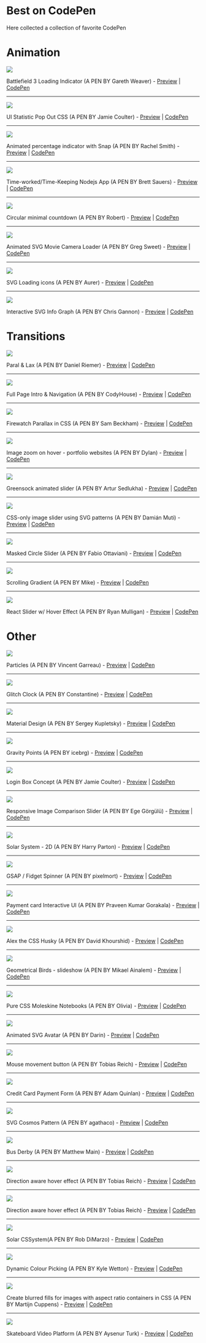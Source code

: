 # Best on CodePen
Here collected a collection of favorite CodePen

# Animation

![](https://i.pinimg.com/originals/f9/60/75/f96075e0ac443e971d3555ef16751307.gif)

Battlefield 3 Loading Indicator (A PEN BY Gareth Weaver) - [Preview](https://codepen.io/garethdweaver/full/zdElu/)  |  [CodePen](https://codepen.io/garethdweaver/pen/zdElu) 

---

![](https://lh3.googleusercontent.com/nWlK9-xpCyBuTGgMJ_hKt3OD0vlcYfdHXJ7WglmYhzKbIewBMuHKRZk4oK9pJn26p0Iwmhr0ZEsCh_RrtMzrSPtd0mcrKv8dVdYTytmDUOBmmHncCj5V0Qom9uGb0KlQ9GuP3zrG56aAVBdLPsXa8tNk4dd62IT7c0Tx6CmUH40_l0JFkeoxLo-QwtJCuLGkRuTUDvA7hhw0Muf2U-ZrURejqHJtxCebCdWgZKY93Dy_jOz7REROcgcWQE98_YtfVK-V2gmuAmTPs_besl65kTrjKgvBuJraTPUJAV4HqymVV3ELYcSkDi8RV2QPjkdgo-C-qvsN8Y0Yd0rqM8eNAN0zHakYutrXmGX7c_4GKL4HJV57pQl7wJd9AiY1L7Cw-C8u7IdqtHY7VH-4aAAMBog6ACvDrzqSQ1NgdDb7E9ugPYw39OnfthFfzlyeXaOwEQGPGh0XL9nH_GA7sdKduOKMrejiU8wl0YyG4SZbZkWLZu_sRcypwdtciE5ZzRzyNhR5v-8-sIrczw9tg1Jwc40meY-u8GyMaxfx9Jz54pXRl-SmA_GZoQUcJTFNUqDUR3vA4dsCfbkHK39-arXPFEg26DZ2Happy0UQoC2Hc4yfAyrGZQ=w760-h450-no)

UI Statistic Pop Out CSS (A PEN BY Jamie Coulter) - [Preview](https://codepen.io/jcoulterdesign/full/jExQGd/)  |  [CodePen](https://codepen.io/jcoulterdesign/pen/jExQGd)

---

![](https://lh3.googleusercontent.com/KfOmMRC8V0-C3NqOLkG7E04ldHbMnSckMeRpnB0ac5LC8jDSuslzpv88-xeMWtaaTyN9zRDxiZsMphSEKBaSEHd9XEWUx1_vkEONJ3LRBET_tBGLMe3pQ80dVZ9X6go7zdsa3YdVvWU8odE_Z1hXJiISyoetSHhoIg-bfn3Nrbi6XQZKtIG9N9QalZrF81jEWIUmRnEkIAUWACRXiqYDTUY6oTtIser31ZZVTZfnShZT-vp_p986sDVXLfd4KiubJsiWm1n7KeMulI0Cl5i4CjWhY6n4PP3Ryc3qx0x6DrAGwPMtvY-0ycrXtnrRM3CKZHP4-b4wAtbAfpdUCYevQT7dw9DcRhk2JS6O1XJsgwnyOEOuxrsOKYJATL3tvgf3F-MsMDKbb1PiXMgfWV2xEhHCBpnnZD8AVKHayfLnwhv2EFfOxucvIXzfGWarL9nqx_zbJtxOES3e1F8eQP6sIGjok1C52WsKKZcQmzl8kZ04NU1fw1kWHKLBO574xZ_lslNmJyQbN3czasV31ENU1xwkZ6CDB442Km_KReotNpzp4tbhbCI5-p7g702jW9bB51LvMe0Za-hPfX9z1FAuoX5qG7jecUTxgMm5qHHRdSpx3bzdhA=w760-h450-no)

Animated percentage indicator with Snap (A PEN BY Rachel Smith) - [Preview](https://codepen.io/rachsmith/full/BqpCd/)  |  [CodePen](https://codepen.io/rachsmith/pen/BqpCd)

---

![](https://lh3.googleusercontent.com/HFrLs9d7wAXrVkaqZRh0C1Hk-RZkdns4ruhy_Y_OQ-UEnXWIwFffwh0KUDBaEi4AgNtmSuaKXmMTx9DylDsRLJMIB6x0iDP83trUINKWUxbCF9GUU4hQxUj32o9RUfA2lIQXC2KLbAzQthpYJBXoBVChCZtygjr3qiCCzHWHD-Pl49KD-F9bIPufnz-4jB8mWSDkdqj8ZDghh_BQubrRZ8nwPKQdQQRp-oXDAki-feJBQKbuvM5UDLWKaqUiiRA3C0mV4yZGURAdgtwLzpQcyoBvH--KCj-V3o4buRbgG7JAsD-FuMKNXv9y2fe0KVDJ3vkGprXqV9Dtg0zn-hKE88EYte5ag9j3vBJ44n6H34NvTMIL3wLgWWVJliq9rcIugrDqjZhtLacdIwDpYiPls-ot-Yaiztw0CBMf7aICOcOa01y0oW6jZ09-IV-C6Ghr7ROD9eQS6KIz23OGNVDboe-2koCde-TmA-FxdmFm5umwfQcNQiLlg1BkJrtZRnKnkmntmGeYRk8I9_E_vbCLtGV46_VgS7zUadcnC-1RhsNbWNI13M5JV4fPHXjVs3UaQBXIYJDaW5X5LGYGUklv4CO2WIDnyCtEbaZc1gr2MBZuf73lNw=w760-h450-no)

Time-worked/Time-Keeping Nodejs App  (A PEN BY Brett Sauers) - [Preview](https://codepen.io/thedigitalhawk/full/IrkBu/)  |  [CodePen](https://codepen.io/thedigitalhawk/pen/IrkBu)

---

![](https://lh3.googleusercontent.com/irGFUQroEVYe_SL2koYzi0UQJQ8WGXER5e8_njW5GTS9e7g_MibMLLmkKe24-O73ZMvyqsn_1DmL2-r1sabrQQhRVG3mIOi580NcXODVO_2OtcpgLMRzH2BtkANSUFYI5Pt3_IBk0c5PXyF0tvb7onWrPaGKMyVCGG2d_9BQdtOup6V7i-AyWoSkScfjsVWqWi5SLaM2NU4hgN0pPD3TTZfi6ZoNlLfcaGSqrb1FMqizdyAViJXjBkGzTVPvVmskXzRrEIhMD7lva0jR-nUIM2D-WMjr85b_3OcGGOoaeHwWhzfVoHKXpQc5A4xmz1cSoKmdZrWSHyFw_mv2p6CPYNYRB-3nygt9g5xP6UE3_r3lPHJ3aBYLcVjX9Qh2tXleQExnmyEE2iyxBhkosM39WLDxc708bds_X8BO7glB_13Nd9DYyggBZZGPzCOoE4mPAwSK-_L2anA0HHxB9cjiKLUYS0WN4Uu9rPx96veq5JQWkSK3IHswtlTPMztdAJsbNWR4TZFd1w5RUgRg8eZKPEYuvplGirZO64DvDvhh21BB6xnmQfLnPqDlgws8CvgSXlLBx-ws0_sby9TOFCbD0KcUiCLYpS8oMDCh-OvyObqS150Fnw=w760-h450-no)

Circular minimal countdown (A PEN BY Robert) - [Preview](https://codepen.io/rendro/full/qazCG/)  |  [CodePen](https://codepen.io/rendro/pen/qazCG)

---

![](https://lh3.googleusercontent.com/6lNtrX4rsuN5dELPfbgOj9bJJFuz-3nnm_IbdgNGPAmvC4y8o5pMBsPOUEwLTB4RZtLIq2KWSKQ2QNmWpCWncvFaiKtjklY6mFCvLzPiyzBXPP7sABpqKJajwCfq-l5UHZ4jiG1XZ1KQtvNX9GqTML-2zdFw2V36OPdzG2NPjNmc0gHrh8KrluD6LRAGUhONhKUtIfDFujymeQal_knN2SZrSrqvFixYCjVXLRMvok1WAyaceX6tzzEffSfD4oOMWt4cbkKOYgNWVYlnYPSgTfxb523xP0QewmJ9EFwZrEdo6NJnhI_QqbN6AIDTKXw6Ky_CN1KoxpE8ujKFvwczKCnZGzFjEG8yuyCz2iVLwlM9M3JsHs0rF0QCdmOhpZb0uoRVWDea59jht3lqP976UbgjBbVa73nvHhAapZv8VhFqmZJk14XOGAuJAOH645sc4FkkCUYpcgdeoCMbvzhI9G01iAPr5l2MI-45FmyIXqf5Acp8VtrHaXusZ7Wc_1tSdNTYaBlbz6ompQN0KFNniT2FTKuGrMO_TiP5nQEeT_fCx-OjrsO7Z5w3TSEiayZDwMhFiO2uVJ7D_md_SlZVEPqrWSJFuTFtOVfbazvOq5iBSuTZAQ=w760-h450-no)

Animated SVG Movie Camera Loader (A PEN BY Greg Sweet) - [Preview](https://codepen.io/ControlledChaos/full/aNprdB/)  |  [CodePen](https://codepen.io/ControlledChaos/pen/aNprdB)

---

![](https://lh3.googleusercontent.com/ZT_NXaHaRD9DRj9OYUH1vuwZuK1GUb1c3d9stm9Gw2-Y1lDazbT-TJAlfc7adxELa_8wjQvX2_J-pHFpSsBHt7DmeO9OKHJPL9xeFlGPnTOtLQPc_x9wb21XglXRYO9ViOZzOV25Y5DtrDDhPIRTJCvlS7W5tzUG_s667S_1PhwSs_FvwRKcKFztViW9JBKcqWifNEfFYJ_JXNffrbYn-dXIC-P1SiHa0dOMIJEthRByWLW_-kZ25JGg7Lc-W_23Uyxb0pMBJEWf1JKBvZQjOXKhaaJLtw-AQkhnIT_F8h6b0wbxjVBDpSfSDReJcgUZKZg8OPY0Yo0IUhmg2qKo2ImUT01yDlduAWpMAIHk0KOQRWszBXoXCQ3sU0Ca_1WMtEvwuWAJzrM76Uke3_5V_m94LEQXLmPOWHiQL1eeQZR-UySNX73ZCQBTROqNKyoCtHFzN-6apSIyi_MlS1xuHb7qZBmDScL-JCJ9zW6OelptR1svBS2P3q9ff66Pc-NMXYlKFRuICpoUJ8XM5zrIWQZbJ46sDrT4iJLwuq296RUv7jIUr76piXpON6nsqcThtNJ6wEuSKshEFT_oTNcb_26YAdzV47h1XP-nQk1f6H9mFW4mHw=w760-h450-no)

SVG Loading icons (A PEN BY Aurer) - [Preview](https://codepen.io/aurer/full/jEGbA/)  |  [CodePen](https://codepen.io/aurer/pen/jEGbA)

---

![](https://lh3.googleusercontent.com/gSmFyH23t0fwKmIHeKS-Z-sEopghDpT2V0gUYHe0uH8F2vklTuzIFS3tVlABRCASQked3qRWtrdp5lAwXPV4MV2Mw0rK8oK-toRlzwkO8yIUg5NIf2nh-BocWvs7EbqBzDPE4SudQ0ItYnSGaJS5hWXF34rL_drsqScc9j77udD1zHeOANef-jptFw_9KDgVoHs5HZo3RyOIGXaxv9i_Q9Yq672-lUyohsLM8P6ej6eANbnbVvDHaLy3eoD0OSXeCqgkCn7rCzgdjn9Cj9lNEvHOFHRvnyL0X26M-DekoaI6rE-BMoKVzJzTM3mNKnFih7EZT8pU9J-OW7VK-dEP2DbtKTyHdv1QEbb7Lv14k4TNk562_R76M4y4rhSwqcAb6TKkt1J9DZIWTalSl24DCKYrBtRMSmksrtLSPcp2l0wdNSXM7SGefgzmEq3PEVud20_bexHxn7f97w3QdwJ_jHIxX16ZY-KOtp-KIul9hJ7m0zYcRqLyzwnfdPbSweVTo6BQCm6xGQZQORzTNV_Tda5tYo6qLGW53DTomAoFpuPI3BaoIR2SDnllcfWywYonXLTz0_FolEa11RznK8h_G95t4ez3LA_Yy5AbM-S2NiL5viLOng=w760-h450-no)

Interactive SVG Info Graph (A PEN BY Chris Gannon) - [Preview](https://codepen.io/chrisgannon/full/pbzEYr/)  |  [CodePen](https://codepen.io/chrisgannon/pen/pbzEYr)

# Transitions

![](https://lh3.googleusercontent.com/QaLnmfFjX6x56OFtEQ-4TsRTVFOr74G87gKPuA5yuGGDw9t-a47vJaUUzhp4wJB4yRqvJtLO49yQIr-3afCQOajkFSXEuKXEq9STQ7jamsYKzibXbi_zvRjzv8mZzjdQFkl0dp5lLu6ul_bBt1CyPd1zmh2hcG41ZGlmYUqPHHvq8CEvbqkZ7bJkFuSNOayMhnMdTy607fb-fFCTBwW0horagIhUb873AaXwMqBl6dvblMQMudj1sox9v7nZSEH7_7LiMe-XRJK4kurD_3mLiIxz-Aol3FIjNz4dhDP9kJys8MwrXZvHLOTC2k4oT0N2IaqyrpfObxG2LSwevnq61OQEh0rVq7ZrsdGjf3Q2j0SM5cQdhq8ghy6zNdm9bQhAWCTPUGOox8YXaYdu2lX23uISG9Ep_uLt3KWQ_ije7nxSrfbV1pulCdcvte0ndgYfMjeJtxjGOwe1Zxap4pDYSTpY8Py9r4xQPjxire3d-LiPBjk1t223hjV2U6-Qo7SX7Wdq668lJc_y9Bykjlz5UbFZvTtfEzcoP1GZSH7Os2ryaGXcvUMkFxucw7okp3XVcO9gSTqleSfuDz3S66eAcxFRB_owJRM2EiFlQoPMWvhSge-nYA=w760-h450-no)

Paral & Lax (A PEN BY Daniel Riemer) - [Preview](https://codepen.io/zitrusfrisch/full/bJwhk/)  |  [CodePen](https://codepen.io/zitrusfrisch/pen/bJwhk)

---

![](https://lh3.googleusercontent.com/FlYOaGLp5b3b8qdg1L5CNUA9DJRsfq2LnFk6HFM4vfSxWtUxAsxrIL_x3xjsfClqpUh8_yvj5kdHdMoYDqUBA4cChC9KherYnxX1uTPj2jmAetrYklqrb8PdlL-0gykIX7WA3HjPnz3EI1ykZwELcw5cY0yT8vSBS5ZOkHnbZm8WK-EqdMcq-O7VLQ8DGkCacxh3pxiWMugn76fEMlBDuJiCO7tmYG6m_NynHhmz8cMwDEk7fII20USA_cSmMARi7fl5H5e-_qQSLalR6JpL5Wv7DtBIYzAyOz9fAOsigATlxNTyMUX_F9eEltza_tdCU-UbxPEbBGmAqi5aBgQduBfuTGKex6GJLeHE3bSbzQ25XzxdxSzLH-6BESAxnyao4ic2QmZfuW6gONkIPQqLvVA8iGeAauXaRFs4gCaWFG82XRalyrLBofvDk9vgVP3Rq1IIgdZeXzSGZ3ub10GtgNmJ-Ln32NwivtTnHR6KM7M3iz5fqYqvojF7DSM3mjG_rgx-1dMV8LbyVoSLAPmUCEM2VaundXI38fKvQkvljezVDSEw0PKhRdxepZcSGo_cRqIMMjoPXpjW9jc1jrnSmkvOoTVq_tOlIizfHr__7qG4otpHSw=w760-h450-no)

Full Page Intro & Navigation (A PEN BY CodyHouse) - [Preview](https://codepen.io/codyhouse/full/jqomk/)  |  [CodePen](https://codepen.io/codyhouse/pen/jqomk)

---

![](https://lh3.googleusercontent.com/tQRuq73E5tA5MmtsCF6931-RVlS6Y95QUWxDVmj1zRorufJwxx3Ror1VHHwUXt_HuMnFsz5KW0ukZbT3N8bFR3-c4c9LDYNm5DZGwnsWgodoD3SCpwXMpdpE7ybCU9GEtrgnE30kAfnMo3z4HQkSeUsv5VVvrPtvI2Vwpm84VIL-DuK5Q2Il0lOgBbqjoqP23TbxgBxO9fy-rS1NpYE_EzL3I41wSuNUuGyfh6QUxI5FWoeEy2hK1KMP7rfXdHHvwI-PUlPyD_R-76BBSEM-93DiEeFcLP0AnWhyaCg0S7wCbv6M8sMj4ix06vMx_m2RXb07VHRTNcDt7ls8VhRUSXjmc1Fwj4HlgLypcNEHCJzwSSYK_lRatyzcRWZpTno5wgZaV2TDQdrIc9LNlWfcGNYBPSSEfYY_BIkHu3GWc0Ue9QvwZa4KQ39lKet9P_S-0YWp2U0pnTUphacE6SQckI4O9UrFIdR9JQxu6iGsbme4MAPFgDg5kKsb-iEGtsyDr8kOEXzWQqV3p2mmJpwgWsMsLD_1yOh7ZR-bnhkrPpCavpJQmVQkkkRqQ67CvwEfXDM-0oa3MPeN0e4YLB2I642lbaQ31NVgCLj29a4_yQseb_e4bg=w760-h450-no)

Firewatch Parallax in CSS (A PEN BY Sam Beckham) - [Preview](https://codepen.io/samdbeckham/full/OPXPNp/)  |  [CodePen](https://codepen.io/samdbeckham/pen/OPXPNp)

---

![](https://lh3.googleusercontent.com/Zq5GXbsaH0KCp334zVsYECSPTieiLwcXyOlEU8hOdkHMt0SdRISnx0thpAE5OsG3a4t6ark5KbVGo-6Bf9FNGJY0BozSI-Jw0qy8IZ2vjBXG1KSJJyphjsZdGIaAh5p8owMJDsexJv75isjfAyAQrUgRUNsZ0z3gl2jfiqbnrdSXz2MWKrZtzcTXMNTCLxc1GNrnEAbkLqOcBpPnuq0HjezNTTPBgTDlTtn63RwgbseuLVjk_7Fs2nZKrRrKhw6RWydV0BzjdsmPbApGVj7hQvx7Wcix_COulGoaOWZ4BhxkZh9j5VyyL-c0Al34K-FJTdV7UUkjwf9VsFwnU3nm6RlZTNJO358_CWTUOoeN6ijCc64Vo8FvkZgQ7aeSqacG55PCIbM4JIaGWk0eRHshUpBZ-dMs1J_HzHctXAMAmSpcOLqmWl90XEutsM3HPYZIqtHw8KVrxTS_pDMaLqK2wNSppRmpbELfKJIrsudKOhrfqV8nHiDb0fveHqVclTOrQhVEevVCXwg8RufcG9QRb1bPP-1z5v-Km_qIRgYJWYMseG8TsjRZksZJPXyDT6tmcXBgQ2CuH4uMtmUdY4Lq0oeGmkQ0rjzAWPM9B2IGohxvsu5cDQ=w760-h449-no)

Image zoom on hover - portfolio websites (A PEN BY Dylan) - [Preview](https://codepen.io/dwinnbrown/full/kXEEAa/)  |  [CodePen](https://codepen.io/dwinnbrown/pen/kXEEAa)

---

![](https://lh3.googleusercontent.com/_VgQlDMycRraF99BPfzg0a-yhviXWtwooGFpU-lKJd4ALIMIwHH4Y5UECZnCRsaZeyglp5g4WW_w1_Y6z2bYEIMnkODqqaMseARcNLQM67BLufcGAuTUVkxJ5K168_oH3-3B914cwNbcUu0hjS3Ou2M1mv48lAUoLnr6sGeu_Ur8OCrlJbv_GtXbbyN9bo0MlLDpth7lLMjoPDXVLHqMVzX9yIDPiYNgrzJDO6m21GqUI7gOt8yEc19sH0dVHV8Hkz6G6bW7YBZHuHuipmsTxC0e975K-U1V3iCzXkr0FMeG1zNp1LFeYT7-GFwOFxulEiQWT5AJbBeO8cNdIrxz1cr97hR8tmG6vB0kyvBIoS3m_OpwshCkwBG3ql3PJz64yLfNMMJtlPrS6aw0bO_4Hv359Qdi4xYDQL3VRTXREIjhpzcPEL8xV2fGhG7DUbZtBsfi5XLBDWeWme2qHdfzBaGm8AOhprYDr_APpkKcN2ufBlzaX8D6RcfjnvLivF4cJJqkLfvc1xhHu92bdYqI-4U02VzSnfxT3jnm5CRLyTb4luNh0uJ6ONAPMF0-ZvnLOcIxPLx8UsvCSMS9nqNVVUil2BwB9akBF3pRSg5B6BB4IQb1Bg=w760-h450-no)

Greensock animated slider (A PEN BY Artur Sedlukha) - [Preview](https://codepen.io/sedlukha/full/vZMpKv/)  |  [CodePen](https://codepen.io/sedlukha/pen/vZMpKv)

---

![](https://lh3.googleusercontent.com/M1ToegjRABbyTpqvctD7q7Szl2Sr_beofMGYz1CEWj74FeAz6l04NeEOJ2r1yE-BRs472Hg3sR6j0-FzA8hVcWYsZJM2MoBFQyhahvgCDRj1LH3UDBmI9NNDll8KYLET7COQaZXS5fGckfEKQbAXS_P28xY2Oe4WjE5lsZnl7VKvT1IOe52J7bHORZxx7e18EKK9E0q2uznlDtUtY0F1x79TMR8m2YMc2H7AalTByd2JcxXPrEFTvYxsrAV9kMEeYYHEUW6zVjHJVaeNKaArAWn-l7f_Kl90AnwUimGkJkND9t3eOVzWgFt321qhlcpJantGyGC6J468bLcXjaX0nT8wqG3HRdgUBXEfCtWujT9d83c1TJgyyYcXiKQ8PH0Q_FZWm9v4WoZ3w_9fE23LTsaVXxIrQdBt547TuJxwiNLaYqm3g41KlhhCtv_DaXGrubSd4AKECzK-HzD9i0w5ASykN4C1XhGngbG9-IpArReQLH1fQE-SNr_czsQlXyUkKPAjldQkDGBBBTnGVaySLhC4SBHyWtu48BmkVd3piL_xwnhkNtR9jI-hH3RO5zoZoHeMaphkMnvVLg8DGrKrXjEntCYxjonH=w760-h450-no)

CSS-only image slider using SVG patterns (A PEN BY Damián Muti) - [Preview](https://codepen.io/damianmuti/full/OgBWej/)  |  [CodePen](https://codepen.io/damianmuti/pen/OgBWej)

---

![](https://lh3.googleusercontent.com/jG8tltURp6Ne6J6X-suVXms7Fc5mte3tzmjCk-_AOPEYT87ulNUT4qSlcBkusXcWNn2Gj6rxrSM9CteoYjUle6vAHBRvUbmWbM0Yntyd0E3lauTdTbVCrjdLA8EO9GWcuWayNNUsIL-lcXPE4rcXBIg1N4VSJh-38-H98CC7F221t3-l8cegkpyfCz8MhcB435gbCTcQMnD_RowThvLlW6vK-ZjhFPfc3l9O4VYAH-WETqgVH4jCyglte9cCVlzfH5jd5LjgEoppb3loPsXJqq4A_ZE4qfvK2DyMM2vIFI8bkVfl_01X_KNLnjWmBlQHTGWp7o25wwJIDAD3DpdxIES3sVciNtEXFeCo50EiDDK1_nfCH8yjnPVUTIMxQnH0bDIMZkuhKVzS8nVAV6E0D7l1oWr6WGmjpV08CtvQsz1mXYuQWMTO8_BcXE5egyJ7BROlld-h9rL3wJpI1QbKQqetMtQ8pzeivsB51vSVlx_qIZcJ1fJdmGKAECiF3Njt7an1E4C8aXgRb4xkEFIQeZpQGksPVhAOSbY1JU7sQ1gTTJria3v5lTwclbHYsLCg6RvaNZn3Le7Z0H4P5I-k2CWJn_YYcqYs=w760-h450-no)

Masked Circle Slider (A PEN BY Fabio Ottaviani) - [Preview](https://codepen.io/supah/full/BJYorJ/)  |  [CodePen](https://codepen.io/supah/pen/BJYorJ)

---

![](https://lh3.googleusercontent.com/ih6iQJrFHEPlVEca89jSCYqB_dIg2vY5AnfmVA36bLnA_3WsgfyXf4FborYRxB26LF6DJP-jKgtoUYnpIDNc7Io7uNBjcPQ1AlCk3RWrAbhGeN4YwRuzwjo7nWqSoVjxnDRYo8jbO1YTXbTxZFsuQCHzx8SMr8CFpya7SDi5Ow4o6fB2Lgo_85tZRSn9vN7psSAizCmPW5_ie2bEdmROrExhS7pWASps9YPSykJyozyRdOlkGugM3FnQ0-Fvr8C5L6eTs5jrU7u37EbJUcaGihx0bHdHcMgQcNBqUNMtO8PfLE3WVSjbJGidid_NefAZDwbg0-vXIyFKLG8hc-Hdcjox6grVMm6igVgfToye3YSE1ZMD0uaSZjieMmGXI4bLIfwYNJ-cCK32tKH94vQKY-lKnRnmdGGrC_k-I-VnEvHi4XCmR9Zt-l9x82CeXyp0T-S2GFlHK2xk5PIPoCLVdjIabDTHVfhPOKwPv2CWcVH6M6Q1gx2Y1uFxbrIn30i7OS0a_xSDPxFMDp2Nvj7XFPLmd4ySlHddiAx_EyOPW3tuKZKs-CvnARsmxyeFGJgP1_mGXKp0IyWuiZyLKkxYKvwDA0kGTM_8=w760-h450-no)

Scrolling Gradient (A PEN BY Mike) - [Preview](https://codepen.io/MadeByMike/full/eKPZZz/)  |  [CodePen](https://codepen.io/anon/pen/EpQPoP)

---

![](https://codropspz-tympanus.netdna-ssl.com/codrops/wp-content/uploads/2019/08/ReactSlider_featured.jpg)

React Slider w/ Hover Effect (A PEN BY Ryan Mulligan) - [Preview](https://codepen.io/hexagoncircle/full/jgGxKR)  |  [CodePen](https://codepen.io/hexagoncircle/pen/jgGxKR)

# Other

![](https://lh3.googleusercontent.com/eDpuPASSyWLgKEs3hQbQ7DtoYN7BbOP2Ge0SpDbDHvLEV3daBfzpM9Ly0IlFHNgMTemVSkEdMePsk7Tyyhr-WB-FpOIRXQ58LU3Axr1Zya2HeR-zooh0jB0bBfa-sZkArgO0k0it-Ab2PeGHeLL9Ix1bfPc2eXoXylsJahE3aaiIGv5fJJQRm2uos-qjlUoDxMiCM7KNiUJxFg1sQKWf_Bh-tcbAKoUHqHFSc0mdyUOD1vipM7uPL3Tfxshdnmqnfxb8WfizInqnWy5TTv7sC0vNuOWaJUDp4EqBq44mTP5ejWAE7540sV5zxOjtyXmwHvLoJWDIlj0aQmg9xj8SCh1lmkDOVUjknCwFsDC5HJs-V2gC9jblgB2frHcqUEEYmr_5_ZJcfvieTPgB52Lgke2tUOIxVp6UogD2N4JR7GHsGVMbFRw9aYUeOD5LGZGQEXgOR2bikRmonFzdEvd37T9wjshWUIPMsWbxu0Wr51OETrcPnmTeYsw5iCbZkDQ68um1TAmqeD091W-vsNp9D2Ubb33oGr90YzneIXYIFb7GnNvxGPCAWwerENNSsUHUceLeo29H1HVMLPhCU_XRoShWwK0ZDY_PL4ettu2M5EvrEmrRMQ=w760-h450-no)

Particles (A PEN BY Vincent Garreau) - [Preview](https://codepen.io/VincentGarreau/full/pnlso/)  |  [CodePen](https://codepen.io/VincentGarreau/pen/pnlso) 

---

![](https://lh3.googleusercontent.com/c-suYx2ey9KDMzelgiS6fu6w8MtbZsGaKmeUWQdZgsl_qQXfyIcZNfh2pqM-S62s219hw_72eIuENtkMpUKUhpCy_AEKrW32Fw6_l3jFESgWK-jEl6jVjrghQpp1byBVFtF9CDpESI4YAJzLjd32CROVmCRmpbU5PKSsDqAY-My7Y84Yx_BcGobfzN518iIH2fldQWolDmW5SDhaT23jEAlck_HnN1KhvMBxLnkqpfY-81im86Ya7Ne0-RK73l_EwOliiAuXdMGj35SvevJwg1p9c7eorc_sD47MDk7YfO2Odx17RJ1_6OhpMogIP8ofXr5m6X406CM9KvC9lC5QxrOl6jZC8aeGzXJK99bsEqVvaKU7XwD2d3IFGkxvubvRwaMzFrfaflsfHfvZrq2O1Kr17CGhPZce3jV7nJvopLs0ii1_N5Je4Sdny-gu3Ie5owBX6xZNRXLziD2lhTaJb0Lekipfhwwo0jjwN-EMLeOeff9pSGMVyB4UN9_o89zGyeaNXrWg9by7QqfqKlohwfTCerjueeuRD0y8Ct64smbornJHUNsCHgQzTXAG4h7bG6GYyQuHXxvms9Vv8SIVxNenjIHgwIk0XygTH7aDf0MkdAbODw=w760-h450-no)

Glitch Clock (A PEN BY Constantine) - [Preview](https://codepen.io/dats-wassup/full/FsGtu/)  |  [CodePen](https://codepen.io/dats-wassup/pen/FsGtu) 

---

![](https://lh3.googleusercontent.com/cGrliS-Hw6VtDTIgOBRFcbcmPK3_Ta4amvu-IeHnlOkx-C9-Oj13nzPD2D1xuCM_ioUrIpffFQiEfB9Q0sf6nADxMMRgjRCxAcmm162An8w6CKdX4-psy8e9Ds2JZsFhz5IKpoEz56y5v3SA9AnDsj9FRuszxblUHLfBRU8eL8hdsWta5uTTYs6mTd01qieX3CUqQsJ3OyW5xL6XtV8_ZYxP6Qf_7-8Ht227Vu8LeZVRYJ53hZqyT298MzIx6sPPOzLkFrl1N3CGdSWz2he4BH25qbChRfB13U6rjSgelOQGgLDguV7t9YWce1-U4-cb4FZHBDxlVQgK7xKwngvsmbJD_sBwCiAEJOUSMRfUYCRp7H6SyrzjBfdSaZCNbgg9FUMxDMi2_KIIMv0OV6-cNNXUlWxO0G5HPPWLR139kDXYlbeq6ii5IxkzRnDsDjL818Y80_rT3XhgU_4GrajWcLzW3p2Au7zc9o-49mpmabwC_4bJO59FYuYSvqQq7R5_ICriCM7SlM43-OV68AJh1iu2sCexm0hrar4Sbj4vAfiNUd-F6i4xLQBKFjtSDmepeeA1kaGFidmQxXDa-hITvsDZpUajY0OHAmCU8lQGfq4CGHpZ9g=w760-h450-no)

Material Design (A PEN BY Sergey Kupletsky) - [Preview](https://codepen.io/zavoloklom/full/wtApI/)  |  [CodePen](https://codepen.io/zavoloklom/pen/wtApI) 

---

![](https://lh3.googleusercontent.com/r4rPE2Srygqe0Bd1cH3XgoObyZ5ZDZSiVeUbDMJIPrvBiwNK2GICv5QpvupWGCNx_oopWhI4CkycCM81YPmFZyMZf5Ht_4TE-GQzaHA5rvDA7NgNLT_vgUfsbHHxMDnWNJu8842-O_FBin_1BufWYYTeKwfx2W7rOg19BQrISgLGuyAd8lYywikxzFkgpQRnq0Fxxw7TD7WO2a7-gBSvxhF5rO3f7HFJ6jYjDGUVgoGMOsI3Qn2qjz0muGjAMxQ51xV0Jl9QZOlVrBTCCscmIpL3efa03MXfAv4PUxo1bU0vsHRC9nW5V378lZ85kOYK1C30EmTb7Uk-B5K3N1yflLrK2VXVpT-eBzVMwSvCe2BZZoVQamGwXrut1zdaDjvF_AxzLQWAw4Vj6urD0WjVgZbDBah_9r9eWd1jzScA6qZoYuGSPLjrKW95nEIigc6X2D4ow6kmt-sD2aLw2LTULW3K5BCrdzU64KC-V-m4MvQauIPT4oajAF-2M_1TL_qbqa0rQFjWSpecJCcn4xsvFszlNAMHt6YsuCe4XIBnYLdDMg5w-m_VWXMAbUfsrA74n0fiOPF_n6dsjmnjxsIWwSJxlsYJ3t0xRS36MLicu8Nb52od-A=w760-h450-no)

Gravity Points (A PEN BY icebrg) - [Preview](https://codepen.io/icebrg/full/qEyKYQ/)  |  [CodePen](https://codepen.io/icebrg/pen/qEyKYQ)

---

![](https://lh3.googleusercontent.com/qiZCzsK0G8hXsch-J2N7FUAjY3bXhpSejuS91VkGEp8CUaFkqQvXmE1LlXN0NVlv30K-K9rUNfIBWxyDVsjQHro4b8ow2JiZSTJDfG9tCGj44d-eQqxe0im8oSkqLkKFO050kH1jLe_Jcv1YZzfQimixNEM3DiHoXpVmeBSavnfZm0AKPhSLI10Kpc6mWOBFRc4V60A1iIWG90GvN2Zg2wsZppE_ENuQTeP5t4iT5ohRiH3QVeu2kx46X3-48V1PjuPTNbGT_5OO3h82v0A7FPsEimWG0ZNT7PU3fPWBmaeVv64IHAVB6_MzTT9TarF6_adgQhzqfqtUoBYCmFGYT2exvHStatksQFJ6ILK7PyacvaHxzVyD3y_RqhKakZPPRBRhICVD8t9N2qfT9CnH5B8zuFe9Gl8NhtjVvR6-njSp9kbqZ_FkG42VXZOJ5B5Vd8wbxERDGD8sQeyFN3O24AJt_VgbfazngBGYG2x-NBDWFoHMo6vkQNo0yHEzPjC8FV8Si9ToP0BrD-xjHdtjAPXWoDcfakUoRjVGZOgWiqn4lsas15QY_WvrhSPM8ojwLh8fAhQRRAjDSsfiu-j9EVd8s2wwKl2P1G225ZsJivxgTgwQUw=w760-h450-no)

Login Box Concept (A PEN BY Jamie Coulter) - [Preview](https://codepen.io/jcoulterdesign/full/azepmX/)  |  [CodePen](https://codepen.io/jcoulterdesign/pen/azepmX) 

---

![](https://lh3.googleusercontent.com/xTIf0B8Hlu6ZVrYeLL_VO8NJ5OLKFBrNw7dve0JKxKohMTPqLnaWrNajDf0wGVYm22sxY3KyIPfPx6ic0l5LjcHy2Pyu52bd_H7xxVjv8EpZYjeHDTZc4qlAW-SmFcHZB_R3aVVDEXiTMLPdp7REHSTAEmh8G45qN3WaSBMp60vS9cmmUDKuyqig2b9e0z5KtyC2vPvJ4ESGa1-8C6DjpQCOkUBhSBKha8d3F4PwNCIKmGfSOmwYVRkB2BMumrWF_eSyjew1swfw3AL_DGFIBrCdBcvlEP3oRjfGCe1yTXi1mi94P9p7aizu8TscAp0QpG188I31EaQFIrGacYIiUP0stOwh01aZjhzbNz2nTiZSx_Lbm62rJ3KvFSKdaJHgEpeUvj6bYD0AviXsnN38vQHuRcdN1mW4DPa_1TTJBSPy0xEI89W6x0suCluJOJJ800HB7KuKwwFJ8Rsn9xKlJeVfc4fUaACejKNUbOOZ439p-3dmCrcjuxv3KxNbWZ_R9XiHnuqaTe0GZFk51hsNiyRPRdFY0We_Kb5usamM0SoGmfaUwUhGOoHXsPT-cD50RLtjIuErMKmW6PzQNbm2-QRplr9KbYDdu0CTXBhslBHCjgqz0g=w760-h450-no)

Responsive Image Comparison Slider (A PEN BY Ege Görgülü) - [Preview](https://codepen.io/bamf/full/jEpxOX/)  |  [CodePen](https://codepen.io/bamf/pen/jEpxOX)

---

![](https://lh3.googleusercontent.com/ViCJdnA_zzKLGJizvLbDEJQt8ulTkj-kzQ1OF68ok_Qb_mLIj_jpUBcSVr_j5-3ctMz4Fplq7DGvGd4_sY2PXvnZ3JOhE5t2yadDq7GY8ZdiV0-zwoG361JmEI06YaioArffot3AsssU-43tGePu8S5_X0-VNny69uFqjJkwHU05MCOc3MtYBFA88TqodbtATTvUhkNq7o3RRw26REenxIriVkg1a2mwLlKUoRY0Dxs-5RECpLBMDxuPMTEiqIya7dJ5wcm1DDvJLH3_VeiU4X1cUsFao2y1nHOmVJDmUZrZAyM3HdzoyU_IuQeppKy-oRLgI9Q8uOXOvRjuN8DNS8KMuVjjcCF9y_yUABRjppov2gj8o6ALx5Odfsw8wZVHm0F1-ApDnwxOjGumQ8rTz0-soKqqfjm7rrpN1EpRvvXAe8sZighAW1exchRQ_Ekg1rP9jigxK-zWJDpzc9t_KFvKRj46RBMpWb2Ty15KB-zNd3vy9kWVJHEOUbodovv_s7Sd_vwdJTo2BW3jQO3gZ0I-doC305WfzUnil6_s3JpN6LggxjJrqVQGOASYirhLH7e1bY28ZZGoCZFS5waBXrPt8SkBoSvrySviHZp3hRl8z5ukTg=w760-h450-no)

Solar System - 2D (A PEN BY Harry Parton) - [Preview](https://codepen.io/hparton/full/pbORxp/)  |  [CodePen](https://codepen.io/hparton/pen/pbORxp) 

---

![](https://lh3.googleusercontent.com/Du4zjbuq4nFHr7ZMeyZ5Ow1U-VLmi1vPT5RJXufXkHAWzTXOXcx2jaucWT3W4KkklpVCRr8CHYVoLAq5gVVYy2JiGaqUmgeWn2pEkCkQevJCBBt2E_jQ2j4Xp796Q2jLJvVERwqxCnyJd-iyS9RuI5fMu4PR9cPfNGAH8pIar0mhES-WJAFBSfv2U-34tMzB_rDX0K1oUrJ_rboOisNvfJPMKFVvSVEM_8Rik9kLe7wPH6Pik5ct_pWvNmosjZjoys0bQ3r4bMA-cwGfwESX_dddrvQzwS__4OuiZsdbUIMSCZBsudOjcNzBilyc5Yu_PogNRNM4X7V5gi_FGYctqTIuTTWAZCLplsUqMddkAij_m77xjYWT0RX3XK74LSW4Pa62PTsSFdegBet2fehqM7TqSAX-XT7HGj1ctnSAh656uxRzlmCwYFadtiz2d91sH-aDzSSxSxcRNAYhCvLvC5RU04lrq0K56ey5xRZQ4XmRUTVYHMrmbzBz3IELMT_SQr3l8x_WYKWOWXHsLmUiJz8BevKkfOfnST3fTkCYpwoex7qNhzAkDP3nMOZ87StqUZ4KHYH6ZofozicihRhtm-AVP0_mytAY-H73mJwF-i9znKpFdg=w760-h450-no)

GSAP / Fidget Spinner (A PEN BY pixelmort) - [Preview](https://codepen.io/guyom/full/rmXyvR/)  |  [CodePen](https://codepen.io/guyom/pen/rmXyvR) 

---

![](https://lh3.googleusercontent.com/cgvNhLJK6khaFsUHBFsCvf0oZWeKwC3NwpP-LqArK36NVrkhmAHeTOWGxukyQvbVRP_jW9M_NotSopuH9edLrEKuOQv3eJN0tLY1bucSmakf1N4x-9pHfBLjQAiysnBBuqbbCuJkoLd8-lLLFcljsOL8xOwTcJRMIe7FA9aQ98quL7lOiGVuhBBtHDYGKE1FZ735Z7F_fXi1rjSccOIsE1zuDOXg1_3WNqINUz7xmTlFLT1w0rqE3zizx52_IPmIUJSZcd7MnIVTTAAPwLn-TuGXEzUc9Da6CfqC6DGMJKEvjYBSVCm9hgNSDffL62O8CJpqQhcf9PxF7EljoNGu_OnXAJRCF-_FcameYLVDxJWVjbTzGvZMMzCw6WY4jJFunyGPdb3A8HJsV-iMPuxzS-UKu2UmIQGMC2-vCv0830Ip3xyQymM908fMIHkvMxe0LA5PCzP-69pHl_Hu3x8KKkZuG4ZTidw2eJbKML2IMqtR0QBFkrRtU95DJfbWzbKwPARcsD40K1o7G5VhuqgMV8m8K6JD3x2sCut-tFe5tuqnoVadcjLYWknBSvdLX48UCLJUUd2pfmMIpHZOpIE5tUhHxva-ddQvn_th20bNKQP2VgYaXw=w760-h450-no)

Payment card Interactive UI (A PEN BY Praveen Kumar Gorakala) - [Preview](https://codepen.io/onlyveen/full/zzapvN/)  |  [CodePen](https://codepen.io/onlyveen/pen/zzapvN) 

---

![](https://lh3.googleusercontent.com/23lXbCXUX4UEoqH-e86boBWRSfRQvXN5Npek7Cjrg1pw8ssSw2c8GITSVlYsCGaqSBNc9pX3ci9c4xReKbP9EJqwuIYBErHj5GknH4kxRWE8wB66RyFUj0vfuM6Mft3xqEuyEgBygP96FmuXDYH0T2vBFYZrAg9z1oCxJvuNqOm0E1NmDvaSg2J1zpaU939xfKXYWZQ-eLExFGUqmuGN0gL5mmQrUitEf4JMi1Q_eVxF17ZooPtsklZjUoL6fUkZhjyJpPPrhZKjKO44SybaQ8Hvb4Byt2REbRvPsOAmxJnLQgHfL45pWz0TxeiSuU7WFV9TsOQ0QHI12zARQ5wuFG61k0v8VgEQcoMUGX6v-gVWIHmCtNB3feDNEYHM2n08UBg0Q9l-fGOCK_AxNiK3MyJ9jllH80saXCSOjB_BAs2uKb-dW5pI5URk-w8XlCSvXQ55ipE4SyGUBv2dcz4lY9NrAjc-uEV1fCE14wxQ0KeeFbSq6tf8AfMYEKqdAl_iJacy9m1RNv3plQTnO6Ujv0Bl6r1sm0-wWuEdQxWBdpUpM7ZmCTDdXEsqyWSLf0AwWwzW2rFhcaWU-Ayts6f0HY1jS4Ky0UVdFajIDevu_Fszvg5Stg=w760-h450-no)

Alex the CSS Husky (A PEN BY David Khourshid) - [Preview](https://codepen.io/davidkpiano/full/wMqXea/)  |  [CodePen](https://codepen.io/davidkpiano/pen/wMqXea) 

---

![](https://lh3.googleusercontent.com/KIQ5ULPBYjU3hRwDQWAmB3_d_fwu0mX2tHGAuA7qs2-_LNCFWDaHEgkE8xWlm7sLbiQioujNSE3Ksiw89qIflv0SI4hqFzA9qExf8quL4CIuFKaQ64KKJtZ9u_oVzmLVbgRxnS3QUvAGMnXe-aJ4w0Ion2xxZPFSO0DJKS0peen_gpvwkmVDPxh1hsTlWUylKcIn5AEpk7pvhtwOmVjJ5vO9eJW7O725gXiKUFrBurEG8oNiaMRNyt4Z5egWYJAUjqqST6d2155uJjluEKUhN9DjR6u-zsXR3itTIuCGITCVoieA08MIwFdyiLYKFtEfELPNJaYzFFTaELI_Cz4KVlNVi-sIVfThSTpi66MMA3vC4XXcwVtovawoKxl94y9uqorCQMd6PP64hqFhdeT0Pl554dsKKGPzRgkd0VKe1EpTrq2UCAj_swhrK1wWQ0oU2okKS7hlghWzejevH61Zc7T9C_l-cHkCbpJfGJTEPmjgTKB-ks4gJFOaCxxhI_ti-ljaZEG99ORQHNO1ce2a6s_paFdc9Dca437Ph2DWPz82dyXzLV0pa24uc0t6EX5_Dju2gGNf0s0aZdoftuybEViSuMlcznGH=w760-h450-no)

Geometrical Birds - slideshow (A PEN BY Mikael Ainalem) - [Preview](https://codepen.io/ainalem/full/rGvaaO/)  |  [CodePen](https://codepen.io/ainalem/pen/rGvaaO)

---

![](https://lh3.googleusercontent.com/UpCCfe2blgrWHjjDnxLhagQLapLPpBR3ir8PoOxU7ASieoYVkSxL6nRsqwKUC5DJd0l0QXUm40HkgYDPSTq9kAMPtjAuhFmLwvjlaiTzUlthEvLkOjAZna-IZZ6ke5n58AxU-KeboP2T281j046s7mTai30cQ7h6Ggoh-YMWnV6yqEmCoTTVQMnbBDYtUexe2UDjUe9FqtkI4Ex9tGXRZObQUb98Ptg6-MmgLWwPuf--58AMhB2A9UtDUh6z-AUplNnd7EoVoJoiNFka64m8ADm_98DNb_c6u0c2q8tC6X-8YRWtZaShQ9KhO64AFBLP2MOofXo537xBcwT1RbwcztZKtiqBx0TbI_a0g3kYQXTB4l5nC5RYbmEzwZGpTn13HrdjECr9ohe1cNEh3v20zH-FFvrw8W7gdKyRH6Hg7g7Hq6ibilWV5A_Bryw5UHh3JYFZQVhe8bmMnU3aGRdUhbsBVvdBqnzg0vWb7o5S8apY6hJAtC0bdqkOvdR7UZOy7BmmSg8j4KL9xVzhHutIqD4l5sMw6qxgFH4dYR5hKt3KsQxxajlV1zOFVNGF4c2U6bo081Fyav1ROqlnYhCpGqfXLTJK2DfO=w760-h450-no)

Pure CSS Moleskine Notebooks (A PEN BY Olivia) - [Preview](https://codepen.io/oliviale/full/bLYQQE/)  |  [CodePen](https://codepen.io/oliviale/pen/bLYQQE)

---

![](https://lh3.googleusercontent.com/Bf6alOUynlI-PTPQqkwlOaaZGvy969jj6sojEVV9K-XuW3WNES29bYhnSoIfY9hwvTx6FtGInnhYz69rO9ipCoHul0bVV9IAcoyRaPl9RCA6AoFhBfGXIFkS5Lt-DJMsigfild7WEE0h59qZ4stOa_ITWAXaKYQw2womc94eIo0AkhMoTDGGhsNwjk7n9aOmvUGdiyKG2OKploBaykRxzgSw0DUHLo0ud4MIpTVPrXuhARv0uwiU3zCBT9h8orL8NGA_v7L3OeprbHmt1L87yUHmKOanHAsw5a9l47PJD3AEOcv0JEd4uecHXi1hgAEmh1Fo4URwT3x4P_JNw7NzLhWcO2TsY2pL7DsCGoN54DlGfJa8OSI2kxiZbXximzVEq4v3WwCLmK05r4dXdvyo15lWDOFcQ5V0FmcaQTPsxICk9IwGVaZt5rwp4yl6ZKjF-vqMvGAzPfmRjWnIclukgCG0GL7MuxVejo_rz_5IH51oac-sG2fYdDbMaD4X1qw1Qna07sK4wqjayS8MWuajX2R-Vj8akqoUssvuyGtIpXLeHRkf38QilrSy3VAGVwNBPQvnmyX5lBHQTG0IXRBIz055DMdv6A8h=w760-h450-no)

Animated SVG Avatar (A PEN BY Darin) - [Preview](https://codepen.io/dsenneff/full/QajVxO/)  |  [CodePen](https://codepen.io/dsenneff/pen/QajVxO)

---

![](https://lh3.googleusercontent.com/xrVemY7o1MVeu5WyeYBBfOQ1wZMYHLsQYbJ1QmeN9Zaz3TuZ47OBFf10vXzBjWL43YK5tmm9hHYUj7N8OeGkqzCX8IW8qM_K4iQRcGKxd1azCxUjxpKl8qnqllBZOmO-3KBT9fJj4D0GTXb0gdMHC-fe2GJ4T8W_QryjxvyyomPDBugo_1fWTXs37Z7wh_lqQoU-96gg5jFkGWa73xXFcuxWKwhqoTA2NA76JkpS42UbgdOs-ExKMbbDyFLy2LhDv0nP5diErft66Nk5WzYnKmSuSiwCZVyp7ldzK5TSyB4RZNvJyp0vY15Ce9kkyG3NJ-z3jdDv0-8K4Wwj0ZDusZ4RJENjmnQTCnVHVMIJJHsAw5rsZ631HxhcnuwZaWSRYt12sd3e76bZJHyvlK3Y4hIiB887Q_enV11AganVzplqjfbxpF4kBpPhkWfi5GXnVO61EoSaZ0mRbI4IF9SA4_XiJ7Mxkn2IMc7ZA2SvBfRv3pPbp9ZhbrMYynBlgi2JvjG8pKR5jfXM5h_rYVwoKgwRqfpn3kyqmT5BA4TGySczk3YjY19oMZBvqRY6Jtn-SkTeHDqHSl18XoIeyaUF-Mg7EDcN1kW0J5GKrbyOsh-6-4-zsRbIZAIA=w696-h316-no)

Mouse movement button (A PEN BY Tobias Reich) - [Preview](https://codepen.io/electerious/full/MQrRxX/)  |  [CodePen](https://codepen.io/electerious/pen/MQrRxX)

---

![](https://lh3.googleusercontent.com/7exMyliHUD2tOvqQg4E7ofb8yNdP4FLSyMaWbLwhkFOMrzTe2N2u2ETcPtY23niBg0RmNA0da8kYeXhxA3QOo0Oi6ccG3QmWLveEvv1ZK_x7yd7ZlSRobmHLDbIZ8IRl-Lq6oFViJYmdx_tREsCb0T4JCyVuheRXO1-fvDSvXOUbuaA5JU01lI__SgEn_wBy8crf1972EPY_6NjlFDRkywyYWetqHZJrJhfI3mJ5CB8dNv8H8SxaxGKXUFgWu6QFgluRN9j8PO1ElBr0_Y0w8Twpr2lxWpKFYyLamFQx4B8a4xms-WQlkblSPQ0v__I_VUpMtzAeJUsBYqFWnKyFhwgTeBd2IlEMb-kS9pau9z2teLkyFI5xZYdDMIuR9lQUWs9vM9aBXwe-Lc-MCoGOEAkQlojVxDCHZhHBZgrGnmT-luadPeLdAOwc45KMo_7G2gT7CuVs3kQCFMxSAQcyyL-5Fd7ioEF6bRxQPAcj0urnSKtrQJzs6GmEpOfx1zxfAwzRn9RE3kIcfQ06QLgfIbkRIaHglBOU_RJBBXvWZJYMij8ddDddzfWQhR905QjP7pTbrSUCmX21JERBhlgQdlaAXum3xDkvouY-EkGHHkWkaGsFFMNAPKTC=w760-h450-no)

Credit Card Payment Form (A PEN BY Adam Quinlan) - [Preview](https://codepen.io/quinlo/full/YONMEa)  |  [CodePen](https://codepen.io/quinlo/pen/YONMEa)

---

![](https://lh3.googleusercontent.com/kqybU0uYAAIdt8RtSDd-cpHmY6hD9VHTaYfd-ImsNE91bXoKeuaRCSPv8oCQ7QzwxeRweQAgtZYFbA0kak8j0Sm4P5k0pe19hObZdQOpuWHyc4z4yQAi3_tUkFWvKiL7lWAgxVzqPqWkVd-QGsYOSchMk8xLHZYnr1rIH9ydA7u5zu2bEwpcy4mXwX5kYAl1HZnUYF5LgGfeg_5Q5CoRcAdLlAlN3CwYUT6l5iKFQQ1KqS_n-TVv6XQWWLKxfc4hRVjbShxYcDUKLIkJd4Kk1UnfD1XyB8jtnZeoi2jc0A9XWPmcN2c3YhYmXZBa2YgbeEQCohxCmlFGpoqJ-DYXS7bVgMjC_b1mPI5L-OHvv1I-mgqt580ztaiCapwE0pp9nZ9ihI7I7a6K6288edZSZ82Iwr3SwCieiUrqHnQD7WG3yefS6f5bHvNdpKtaLXeR1G6u9DupWpiKjc_ceWuL1Ol8p6UHfyt8mjtZkvXu5Nv6_yQEBJF5WzM0qNZ5jeergG5oRU5cCS-sI7vNspiT9IualfqFnt6B7azPahYm7vspuIrcLjGZweCiBMFOq_XRSBJj51305Ec-MXrd_9pa_Q-48-HHx8SZsFoBrQpblCCHVSYxiCfkMJRZWZ5aRJVahCT4gMaeiuOcR4JfRA=w760-h450-no)

SVG Cosmos Pattern (A PEN BY agathaco) - [Preview](https://codepen.io/agathaco/full/rqMORZ/)  |  [CodePen](https://codepen.io/agathaco/pen/rqMORZ)

---

![](https://lh3.googleusercontent.com/ZtV7drpHLBBZx5_MXUnlKcFOIj3ZFA_baCaKBlBzu6IYMPVLLC6sH1j_L_FFfqT74qepcp6tUqU1s4JQUQcImXgjJ10ChYAzKo_9yCJzGJmIvGXe9tBSl4a1cIDCgdMcx8aHsnDi9T8RsxfGgnOtHGUb69wLzy6KwhMR3s3Xyh6uhD4tUOq50DuJ10HMnY84srmkJRww-LK1jkjNTh9paQeXAZ7WYtL19xZNgmdArGmthbSwWVJTFQtMq0WAjznWLdzoVvF9m_Dpz6wu3RQTyDGIaMciUblZ_AlXsxXx940vUUkGKHiBH6rouZN-h9es-wL2SWJScBJ6XQUDn9l2tRU7EywfnzzD9ieNz0R_k1bPUlvk_8lVWt7lr1S-F0FU6kx0ODyO5YCx-Bi_n5kPBYIougJ1PwGGZuZmUExpVOnwiW9SKDa7YHBFmx2Y5XS1PBgIc4ogiK-QopXAX-4vDSpnSYMFO2fq6TS2cuYrL7gM3RqRR3oP1bYZvPE9SOl9Acz4mKPig9BIH0Ay5mpSQP71BG5bs6PKy_CqOnqocqk60sDmewK9xD658YR9ILet5OR32He-nGPBvYQ0a7dZIcS_DpdYfEb_Tp2Nx5nXC8Mw2SCMMy8IRt9HTdWKhs8xqdto_G8N4v-oLx6K3qxhre8t6UeYRuLq8RDDJw=w760-h450-no)

Bus Derby (A PEN BY Matthew Main) - [Preview](https://codepen.io/matthewmain/full/YJwoVy/)  |  [CodePen](https://codepen.io/matthewmain/pen/YJwoVy)

---

![](http://immage.biz/images/2019/05/15/SQlp.jpg)

Direction aware hover effect (A PEN BY Tobias Reich) - [Preview](https://codepen.io/electerious/full/xeJPbB)  |  [CodePen](https://codepen.io/anon/pen/vwgpvx)

---

![](http://immage.biz/images/2019/05/15/SQlp.jpg)

Direction aware hover effect (A PEN BY Tobias Reich) - [Preview](https://codepen.io/electerious/full/xeJPbB)  |  [CodePen](https://codepen.io/anon/pen/vwgpvx)

---

![](http://immage.biz/images/2019/05/15/SQlz.jpg)

Solar CSSystem(A PEN BY Rob DiMarzo) - [Preview](https://codepen.io/robdimarzo/full/LMOLer)  |  [CodePen](https://codepen.io/anon/pen/PvWQZe)

---

![](https://codropspz-tympanus.netdna-ssl.com/codrops/wp-content/uploads/2019/09/DynamicColorChange_featured.jpg)

Dynamic Colour Picking (A PEN BY Kyle Wetton) - [Preview](https://codepen.io/kylewetton/full/67d6d5a6a4b142c8a8612fed92992792)  |  [CodePen](https://codepen.io/kylewetton/pen/67d6d5a6a4b142c8a8612fed92992792)

---

![](http://immage.biz/images/2020/08/30/SfNX.jpg)

Create blurred fills for images with aspect ratio containers in CSS (A PEN BY Martijn Cuppens) - [Preview](https://codepen.io/MartijnCuppens/full/NWNdOBR)  |  [CodePen](https://codepen.io/MartijnCuppens/pen/NWNdOBR)

---

![](https://cdn.dribbble.com/users/33073/screenshots/14958858/frame_1_4x.png)

Skateboard Video Platform (A PEN BY Aysenur Turk) - [Preview](https://codepen.io/TurkAysenur/full/LYRKpWe)  |  [CodePen](https://codepen.io/TurkAysenur/pen/LYRKpWe)
